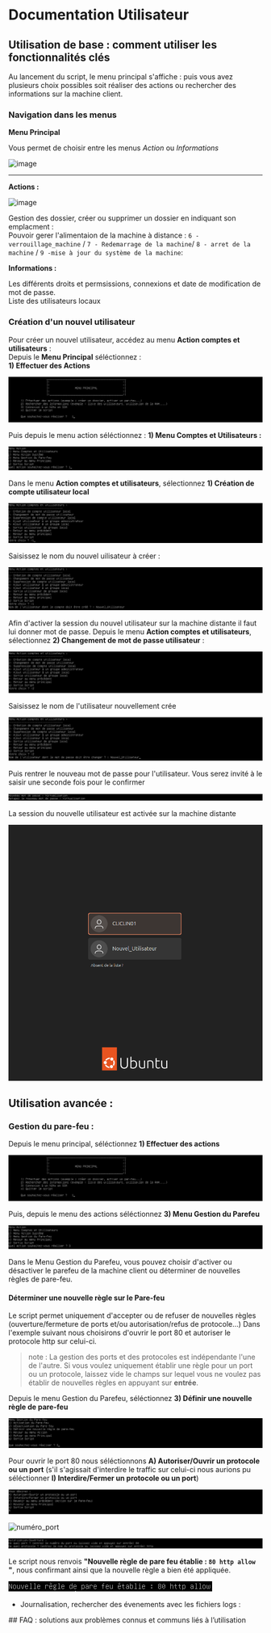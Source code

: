 # Documentation Utilisateur


## Utilisation de base : comment utiliser les fonctionnalités clés

Au lancement du script, le menu principal s'affiche :
puis vous avez plusieurs choix possibles soit réaliser des actions ou rechercher des informations sur la machine client.

### Navigation dans les menus

**Menu Principal**   

Vous permet de choisir entre les menus _Action_ ou _Informations_

![image](https://github.com/user-attachments/assets/e8f51c2b-44af-4fcf-991d-9aa6c1e61196)


________________________________________________________

**Actions :**

![image](https://github.com/user-attachments/assets/70359be3-1a70-4ae7-bd67-d25e65aca8f2)


Gestion des dossier, créer ou supprimer un dossier en indiquant son emplacment :         
Pouvoir gerer l'alimentaion de la machine à distance : `6 - verrouillage_machine` / `7 - Redemarrage de la machine`/ `8 - arret de la machine` / `9 -mise à jour du système de la machine`:   



**Informations :**   

Les différents droits et permsissions, connexions et date de modification de mot de passe.    
Liste des utilisateurs locaux

### Création d'un nouvel utilisateur

Pour créer un nouvel utilisateur, accédez au menu __Action comptes et utilisateurs__ :\
Depuis le __Menu Principal__ séléctionnez :\
__1) Effectuer des Actions__

![menu_principal_action](https://github.com/WildCodeSchool/TSSR-ANGOU-2409-P2-G2/blob/main/Images/Menu_principal_action.png)

Puis depuis le menu action séléctionnez :
__1) Menu Comptes et Utilisateurs :__

![menu_action_comptes utilisateurs](https://github.com/WildCodeSchool/TSSR-ANGOU-2409-P2-G2/blob/main/Images/menu_action_compte_users.png)

Dans le menu __Action comptes et utilisateurs__, sélectionnez __1) Création de compte utilisateur local__

![menu_action_utilisateur_newuser](https://github.com/WildCodeSchool/TSSR-ANGOU-2409-P2-G2/blob/main/Images/Action_comptes_users.png)

Saisissez le nom du nouvel uilisateur à créer :

![creer_utilisateur](https://github.com/WildCodeSchool/TSSR-ANGOU-2409-P2-G2/blob/main/Images/nouvel_user.png)

Afin d'activer la session du nouvel utilisateur sur la machine distante il faut lui donner mot de passe.
Depuis le menu __Action comptes et utilisateurs__, sélectionnez __2) Changement de mot de passe utilisateur__ :

![changement_de_mot_de_passe](https://github.com/WildCodeSchool/TSSR-ANGOU-2409-P2-G2/blob/main/Images/menu_action_password.png)

Saisissez le nom de l'utilisateur nouvellement crée

![saisir_utilisateur](https://github.com/WildCodeSchool/TSSR-ANGOU-2409-P2-G2/blob/main/Images/utilisateur_modif_password.png)

Puis rentrer le nouveau mot de passe pour l'utilisateur. Vous serez invité à le saisir une seconde fois pour le confirmer

![saisir_mot_de_passe](https://github.com/WildCodeSchool/TSSR-ANGOU-2409-P2-G2/blob/main/Images/saisie_password.png)

La session du nouvelle utilisateur est activée sur la machine distante

![session_utilisateur](https://github.com/WildCodeSchool/TSSR-ANGOU-2409-P2-G2/blob/main/Images/session_utilisateur_cree.png)

## Utilisation avancée :

### Gestion du pare-feu : 

Depuis le menu principal, séléctionnez  __1) Effectuer des actions__

![menu_principal_action](https://github.com/WildCodeSchool/TSSR-ANGOU-2409-P2-G2/blob/main/Images/Menu_principal_action.png)

Puis, depuis le menu des actions séléctionnez __3) Menu Gestion du Parefeu__

![menu_gestion_parefeu](https://github.com/WildCodeSchool/TSSR-ANGOU-2409-P2-G2/blob/main/Images/menu_action_parefeu.png)

Dans le Menu Gestion du Parefeu, vous pouvez choisir d'activer ou désactiver le parefeu de la machine client ou déterminer de nouvelles règles de pare-feu.

#### Déterminer une nouvelle règle sur le Pare-feu
Le script permet uniquement d'accepter ou de refuser de nouvelles règles (ouverture/fermeture de ports et/ou autorisation/refus de protocole...)
Dans l'exemple suivant nous choisirons d'ouvrir le port 80 et autoriser le protocole http sur celui-ci. 
> note : La gestion des ports et des protocoles est indépendante l'une de l'autre. Si vous voulez uniquement établir une règle pour un port ou un protocole, laissez vide le champs sur lequel vous ne voulez pas établir de nouvelles règles en appuyant sur __entrée__.

Depuis le menu Gestion du Parefeu, séléctionnez __3) Définir une nouvelle règle de pare-feu__

![nouvelle_regle_parefeu](https://github.com/WildCodeSchool/TSSR-ANGOU-2409-P2-G2/blob/main/Images/gestion_parefeu_regle.png)

Pour ouvrir le port 80 nous séléctionnons __A) Autoriser/Ouvrir un protocole ou un port__ (s'il s'agissait d'interdire le traffic sur celui-ci nous aurions pu séléctionner __I) Interdire/Fermer un protocole ou un port__)

![autoriser_port](https://github.com/WildCodeSchool/TSSR-ANGOU-2409-P2-G2/blob/main/Images/autoriser_port.png)

![numéro_port](https://github.com/WildCodeSchool/TSSR-ANGOU-2409-P2-G2/blob/main/Images/num%C3%A9ro_port.png)

![nom_protocole](https://github.com/WildCodeSchool/TSSR-ANGOU-2409-P2-G2/blob/main/Images/protocole.png)

Le script nous renvois __"Nouvelle règle de pare feu établie : `80 http allow` "__, nous confirmant ainsi que la nouvelle règle a bien été appliquée.

![confirmation](https://github.com/WildCodeSchool/TSSR-ANGOU-2409-P2-G2/blob/main/Images/regle_etablie.png)


- Journalisation, rechercher des évenements avec les fichiers logs : 



## FAQ : solutions aux problèmes connus et communs liés à l’utilisation
